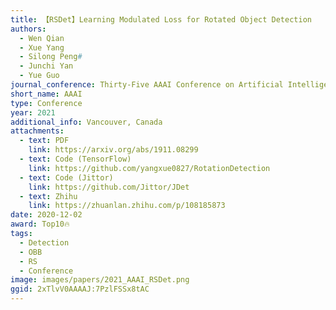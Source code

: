 ```yaml
---
title: 【RSDet】Learning Modulated Loss for Rotated Object Detection
authors:
  - Wen Qian
  - Xue Yang
  - Silong Peng#
  - Junchi Yan
  - Yue Guo
journal_conference: Thirty-Five AAAI Conference on Artificial Intelligence
short_name: AAAI
type: Conference
year: 2021
additional_info: Vancouver, Canada
attachments:
  - text: PDF
    link: https://arxiv.org/abs/1911.08299
  - text: Code (TensorFlow)
    link: https://github.com/yangxue0827/RotationDetection
  - text: Code (Jittor)
    link: https://github.com/Jittor/JDet
  - text: Zhihu
    link: https://zhuanlan.zhihu.com/p/108185873
date: 2020-12-02
award: Top10🔥
tags:
  - Detection
  - OBB
  - RS
  - Conference
image: images/papers/2021_AAAI_RSDet.png
ggid: 2xTlvV0AAAAJ:7PzlFSSx8tAC
---
```


